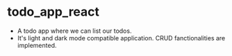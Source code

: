# todo_app_react
* A todo app where we can list our todos.
* It's light and dark mode compatible application.
CRUD fanctionalities are implemented.
